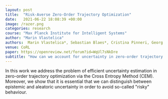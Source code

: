 ```yaml
---
layout: post
title:  "Risk-Averse Zero-Order Trajectory Optimization"
date:   2021-06-22 18:08:39 +00:00
image: /razer.png
categories: research
course: "Max Planck Institute for Intelligent Systems"
author: "Marin Vlastelica"
authors:  Marin Vlastelica*, Sebastian Blaes*, Cristina Pinneri, Georg Martius
venue: CoRL
paper: https://openreview.net/forum?id=WqUl7sNkDre
subtitle: "How can we account for uncertainty in zero-order trajectory optimizers?"
---
```


In this work we address the problem of efficient uncertainty estimation in zero-order trajectory optimization via the Cross Entropy Method (CEM).
Moreover, we show that it is essential that we can distinguish between epistemic and aleatoric uncertainty in order to avoid so-called "risky" behaviour.